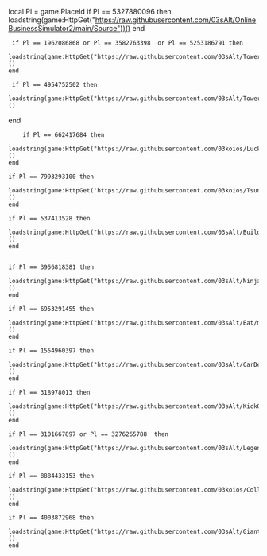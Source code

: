 local Pl = game.PlaceId
    if Pl == 5327880096 then
        loadstring(game:HttpGet("https://raw.githubusercontent.com/03sAlt/OnlineBusinessSimulator2/main/Source"))()
    end
    
     if Pl == 1962086868 or Pl == 3582763398  or Pl == 5253186791 then
        loadstring(game:HttpGet("https://raw.githubusercontent.com/03sAlt/TowerOfHell/main/README.md"))()
    end   
    
     if Pl == 4954752502 then
        loadstring(game:HttpGet("https://raw.githubusercontent.com/03sAlt/TowerOfMistery/main/README.md"))()
   end
    
        if Pl == 662417684 then
        loadstring(game:HttpGet("https://raw.githubusercontent.com/03koios/Lucky/main/README.md"))()
    end

    if Pl == 7993293100 then
        loadstring(game:HttpGet('https://raw.githubusercontent.com/03koios/TsunamiGame/main/README.md'))()
    end

    if Pl == 537413528 then
        loadstring(game:HttpGet("https://raw.githubusercontent.com/03sAlt/BuildABoatForTreasure/main/README.md"))()
    end

  
    if Pl == 3956818381 then
        loadstring(game:HttpGet("https://raw.githubusercontent.com/03sAlt/NinjaLegends/main/README.md"))()
    end

    if Pl == 6953291455 then
        loadstring(game:HttpGet("https://raw.githubusercontent.com/03sAlt/Eat/main/Source"))()
    end
    
    if Pl == 1554960397 then
        loadstring(game:HttpGet("https://raw.githubusercontent.com/03sAlt/CarDelarships/main/README.md"))()
    end
    
    if Pl == 318978013 then
        loadstring(game:HttpGet("https://raw.githubusercontent.com/03sAlt/KickOff/main/README.mdd"))()
    end
    
    if Pl == 3101667897 or Pl == 3276265788  then
        loadstring(game:HttpGet("https://raw.githubusercontent.com/03sAlt/Legends/main/README.md"))()
    end 
    
    if Pl == 8884433153 then
        loadstring(game:HttpGet("https://raw.githubusercontent.com/03koios/CollectAllPets/main/README.md"))()
    end 
    
    if Pl == 4003872968 then
        loadstring(game:HttpGet("https://raw.githubusercontent.com/03sAlt/GiantSurvival/main/README.md"))()
    end 
